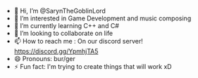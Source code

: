 - 👋 Hi, I’m @SarynTheGoblinLord
- 👀 I’m interested in Game Development and music composing
- 🌱 I’m currently learning C++ and C# 
- 💞️ I’m looking to collaborate on life
- 📫 How to reach me : On our discord server! https://discord.gg/YpmhjTA5 
- 😄 Pronouns: bur/ger
- ⚡ Fun fact: I'm trying to create things that will work xD

<!---
SarynTheGoblinLord/SarynTheGoblinLord is a ✨ special ✨ repository because its `README.md` (this file) appears on your GitHub profile.
You can click the Preview link to take a look at your changes.
--->
